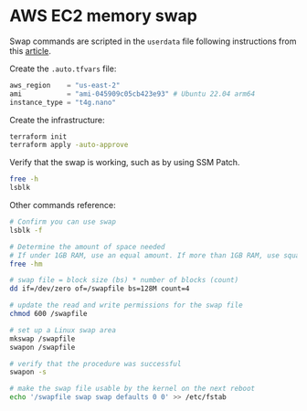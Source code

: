# AWS EC2 memory swap

Swap commands are scripted in the `userdata` file following instructions from this [article][1].

Create the `.auto.tfvars` file:

```terraform
aws_region    = "us-east-2"
ami           = "ami-045909c05cb423e93" # Ubuntu 22.04 arm64
instance_type = "t4g.nano"
```

Create the infrastructure:

```sh
terraform init
terraform apply -auto-approve
```

Verify that the swap is working, such as by using SSM Patch.

```sh
free -h
lsblk
```

Other commands reference:

```sh
# Confirm you can use swap
lsblk -f

# Determine the amount of space needed
# If under 1GB RAM, use an equal amount. If more than 1GB RAM, use square root at a minimum
free -hm

# swap file = block size (bs) * number of blocks (count)
dd if=/dev/zero of=/swapfile bs=128M count=4

# update the read and write permissions for the swap file
chmod 600 /swapfile

# set up a Linux swap area
mkswap /swapfile
swapon /swapfile

# verify that the procedure was successful
swapon -s

# make the swap file usable by the kernel on the next reboot
echo '/swapfile swap swap defaults 0 0' >> /etc/fstab
```


[1]: https://repost.aws/knowledge-center/ec2-memory-swap-file
